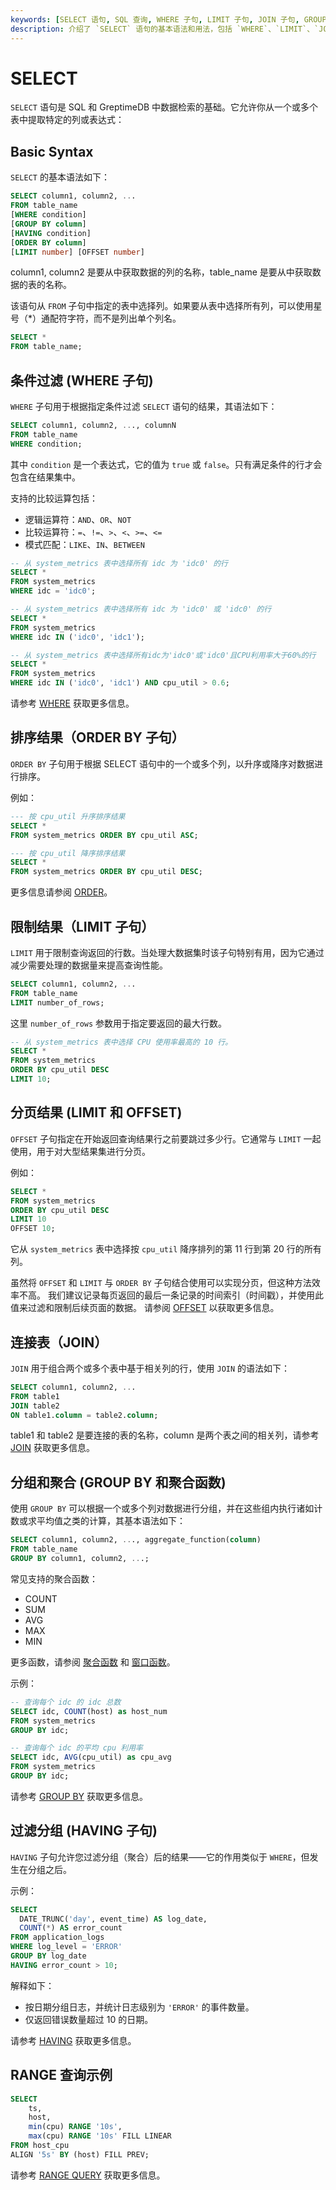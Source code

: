 ```yaml
---
keywords: [SELECT 语句, SQL 查询, WHERE 子句, LIMIT 子句, JOIN 子句, GROUP BY 子句]
description: 介绍了 `SELECT` 语句的基本语法和用法，包括 `WHERE`、`LIMIT`、`JOIN` 和 `GROUP BY` 子句的示例。
---
```


# SELECT

`SELECT` 语句是 SQL 和 GreptimeDB 中数据检索的基础。它允许你从一个或多个表中提取特定的列或表达式：

## Basic Syntax

`SELECT` 的基本语法如下：

```sql
SELECT column1, column2, ...
FROM table_name
[WHERE condition]
[GROUP BY column]
[HAVING condition]
[ORDER BY column]
[LIMIT number] [OFFSET number]
```

column1, column2 是要从中获取数据的列的名称，table_name 是要从中获取数据的表的名称。

该语句从 `FROM` 子句中指定的表中选择列。如果要从表中选择所有列，可以使用星号（*）通配符字符，而不是列出单个列名。

```sql
SELECT *
FROM table_name;
```

## 条件过滤 (WHERE 子句)

`WHERE` 子句用于根据指定条件过滤 `SELECT` 语句的结果，其语法如下：

```sql
SELECT column1, column2, ..., columnN
FROM table_name
WHERE condition;
```

其中 `condition` 是一个表达式，它的值为 `true` 或 `false`。只有满足条件的行才会包含在结果集中。

支持的比较运算包括：
* 逻辑运算符：`AND`、`OR`、`NOT`
* 比较运算符：`=`、`!=`、`>`、`<`、`>=`、`<=`
* 模式匹配：`LIKE`、`IN`、`BETWEEN`

```sql
-- 从 system_metrics 表中选择所有 idc 为 'idc0' 的行
SELECT *
FROM system_metrics
WHERE idc = 'idc0';

-- 从 system_metrics 表中选择所有 idc 为 'idc0' 或 'idc0' 的行
SELECT *
FROM system_metrics
WHERE idc IN ('idc0', 'idc1');

-- 从 system_metrics 表中选择所有idc为'idc0'或'idc0'且CPU利用率大于60%的行
SELECT *
FROM system_metrics
WHERE idc IN ('idc0', 'idc1') AND cpu_util > 0.6;
```

请参考 [WHERE](where.md) 获取更多信息。

## 排序结果（ORDER BY 子句）

`ORDER BY` 子句用于根据 SELECT 语句中的一个或多个列，以升序或降序对数据进行排序。

例如：

```sql
--- 按 cpu_util 升序排序结果
SELECT *
FROM system_metrics ORDER BY cpu_util ASC;

--- 按 cpu_util 降序排序结果
SELECT *
FROM system_metrics ORDER BY cpu_util DESC;
```

更多信息请参阅 [ORDER](order_by.md)。

## 限制结果（LIMIT 子句）

`LIMIT` 用于限制查询返回的行数。当处理大数据集时该子句特别有用，因为它通过减少需要处理的数据量来提高查询性能。

```sql
SELECT column1, column2, ...
FROM table_name
LIMIT number_of_rows;
```

这里 `number_of_rows` 参数用于指定要返回的最大行数。

```sql
-- 从 system_metrics 表中选择 CPU 使用率最高的 10 行。
SELECT *
FROM system_metrics
ORDER BY cpu_util DESC
LIMIT 10;
```


## 分页结果 (LIMIT 和 OFFSET)

`OFFSET` 子句指定在开始返回查询结果行之前要跳过多少行。它通常与 `LIMIT` 一起使用，用于对大型结果集进行分页。

例如：
```sql
SELECT *
FROM system_metrics
ORDER BY cpu_util DESC
LIMIT 10
OFFSET 10;
```

它从 `system_metrics` 表中选择按 `cpu_util` 降序排列的第 11 行到第 20 行的所有列。

虽然将 `OFFSET` 和 `LIMIT` 与 `ORDER BY` 子句结合使用可以实现分页，但这种方法效率不高。 我们建议记录每页返回的最后一条记录的时间索引（时间戳），并使用此值来过滤和限制后续页面的数据。 请参阅 [OFFSET](offset.md) 以获取更多信息。

## 连接表（JOIN）

`JOIN` 用于组合两个或多个表中基于相关列的行，使用 `JOIN` 的语法如下：

```sql
SELECT column1, column2, ...
FROM table1
JOIN table2
ON table1.column = table2.column;
```

table1 和 table2 是要连接的表的名称，column 是两个表之间的相关列，请参考[JOIN](join.md) 获取更多信息。

## 分组和聚合 (GROUP BY 和聚合函数)

使用 `GROUP BY` 可以根据一个或多个列对数据进行分组，并在这些组内执行诸如计数或求平均值之类的计算，其基本语法如下：

```sql
SELECT column1, column2, ..., aggregate_function(column)
FROM table_name
GROUP BY column1, column2, ...;
```

常见支持的聚合函数：
* COUNT
* SUM
* AVG
* MAX
* MIN

更多函数，请参阅 [聚合函数](/reference/sql/functions/df-functions.md#aggregate-functions) 和 [窗口函数](/reference/sql/functions/df-functions.md#window-functions)。

示例：
```sql
-- 查询每个 idc 的 idc 总数
SELECT idc, COUNT(host) as host_num
FROM system_metrics
GROUP BY idc;

-- 查询每个 idc 的平均 cpu 利用率
SELECT idc, AVG(cpu_util) as cpu_avg
FROM system_metrics
GROUP BY idc;
```

请参考 [GROUP BY](group_by.md) 获取更多信息。

## 过滤分组 (HAVING 子句)

`HAVING` 子句允许您过滤分组（聚合）后的结果——它的作用类似于 `WHERE`，但发生在分组之后。

示例：
```sql
SELECT
  DATE_TRUNC('day', event_time) AS log_date,
  COUNT(*) AS error_count
FROM application_logs
WHERE log_level = 'ERROR'
GROUP BY log_date
HAVING error_count > 10;
```

解释如下：
* 按日期分组日志，并统计日志级别为 `'ERROR'` 的事件数量。
* 仅返回错误数量超过 10 的日期。

请参考 [HAVING](having.md) 获取更多信息。

## RANGE 查询示例

```sql
SELECT 
    ts, 
    host, 
    min(cpu) RANGE '10s',
    max(cpu) RANGE '10s' FILL LINEAR 
FROM host_cpu 
ALIGN '5s' BY (host) FILL PREV;
```

请参考 [RANGE QUERY](range.md) 获取更多信息。
